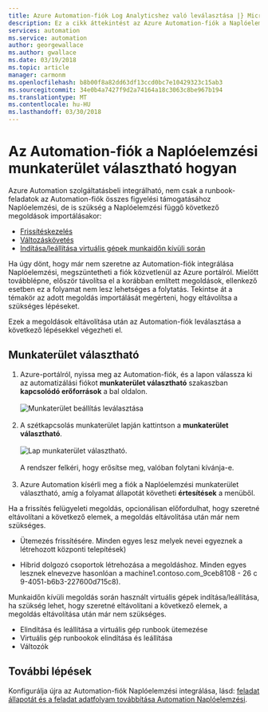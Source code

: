 ```yaml
---
title: Azure Automation-fiók Log Analyticshez való leválasztása |} Microsoft Docs
description: Ez a cikk áttekintést az Azure Automation-fiók a Naplóelemzési munkaterület választható módjáról.
services: automation
ms.service: automation
author: georgewallace
ms.author: gwallace
ms.date: 03/19/2018
ms.topic: article
manager: carmonm
ms.openlocfilehash: b8b00f8a82dd63df13ccd0bc7e10429323c15ab3
ms.sourcegitcommit: 34e0b4a7427f9d2a74164a18c3063c8be967b194
ms.translationtype: MT
ms.contentlocale: hu-HU
ms.lasthandoff: 03/30/2018
---
```

# <a name="how-to-unlink-your-automation-account-from-a-log-analytics-workspace"></a>Az Automation-fiók a Naplóelemzési munkaterület választható hogyan

Azure Automation szolgáltatásbeli integrálható, nem csak a runbook-feladatok az Automation-fiók összes figyelési támogatásához Naplóelemzési, de is szükség a Naplóelemzési függő következő megoldások importálásakor:

* [Frissítéskezelés](../operations-management-suite/oms-solution-update-management.md)
* [Változáskövetés](../log-analytics/log-analytics-change-tracking.md)
* [Indítása/leállítása virtuális gépek munkaidőn kívüli során](automation-solution-vm-management.md)
 
Ha úgy dönt, hogy már nem szeretne az Automation-fiók integrálása Naplóelemzési, megszüntetheti a fiók közvetlenül az Azure portálról.  Mielőtt továbblépne, először távolítsa el a korábban említett megoldások, ellenkező esetben ez a folyamat nem lesz lehetséges a folytatás.  Tekintse át a témakör az adott megoldás importálását megérteni, hogy eltávolítsa a szükséges lépéseket.  

Ezek a megoldások eltávolítása után az Automation-fiók leválasztása a következő lépésekkel végezheti el.

## <a name="unlink-workspace"></a>Munkaterület választható

1. Azure-portálról, nyissa meg az Automation-fiók, és a lapon válassza ki az automatizálási fiókot **munkaterület választható** szakaszban **kapcsolódó erőforrások** a bal oldalon.<br><br> ![Munkaterület beállítás leválasztása](media/automation-unlink-from-log-analytics/automation-unlink-workspace-option.png)<br><br>  
2. A szétkapcsolás munkaterület lapján kattintson a **munkaterület választható**.<br><br> ![Lap munkaterület választható](media/automation-unlink-from-log-analytics/automation-unlink-workspace-blade.png).<br><br>  A rendszer felkéri, hogy erősítse meg, valóban folytani kívánja-e.<br><br>
3. Azure Automation kísérli meg a fiók a Naplóelemzési munkaterület választható, amíg a folyamat állapotát követheti **értesítések** a menüből.

Ha a frissítés felügyeleti megoldás, opcionálisan előfordulhat, hogy szeretné eltávolítani a következő elemek, a megoldás eltávolítása után már nem szükséges.

* Ütemezés frissítésére.  Minden egyes lesz melyek nevei egyeznek a létrehozott központi telepítések)

* Hibrid dolgozó csoportok létrehozása a megoldáshoz.  Minden egyes lesznek elnevezve hasonlóan a machine1.contoso.com_9ceb8108 - 26 c 9-4051-b6b3-227600d715c8).

Munkaidőn kívüli megoldás során használt virtuális gépek indítása/leállítása, ha szükség lehet, hogy szeretné eltávolítani a következő elemek, a megoldás eltávolítása után már nem szükséges.

* Elindítása és leállítása a virtuális gép runbook ütemezése 
* Virtuális gép runbookok elindítása és leállítása
* Változók   

## <a name="next-steps"></a>További lépések

Konfigurálja újra az Automation-fiók Naplóelemzési integrálása, lásd: [feladat állapotát és a feladat adatfolyam továbbítása Automation Naplóelemzési](automation-manage-send-joblogs-log-analytics.md). 